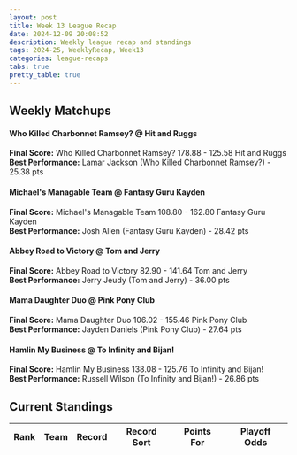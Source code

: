 ```yaml
---
layout: post
title: Week 13 League Recap
date: 2024-12-09 20:08:52
description: Weekly league recap and standings
tags: 2024-25, WeeklyRecap, Week13
categories: league-recaps
tabs: true
pretty_table: true
---
```


## Weekly Matchups

#### Who Killed Charbonnet Ramsey? @ Hit and Ruggs

**Final Score:** Who Killed Charbonnet Ramsey? 178.88 - 125.58 Hit and Ruggs<br>
**Best Performance:** Lamar Jackson (Who Killed Charbonnet Ramsey?) - 25.38 pts<br>


#### Michael's Managable Team @ Fantasy Guru Kayden

**Final Score:** Michael's Managable Team 108.80 - 162.80 Fantasy Guru Kayden<br>
**Best Performance:** Josh Allen (Fantasy Guru Kayden) - 28.42 pts<br>


#### Abbey Road to Victory @ Tom and Jerry

**Final Score:** Abbey Road to Victory 82.90 - 141.64 Tom and Jerry<br>
**Best Performance:** Jerry Jeudy (Tom and Jerry) - 36.00 pts<br>


#### Mama Daughter Duo @ Pink Pony Club

**Final Score:** Mama Daughter Duo 106.02 - 155.46 Pink Pony Club<br>
**Best Performance:** Jayden Daniels (Pink Pony Club) - 27.64 pts<br>


#### Hamlin My Business  @ To Infinity and Bijan!

**Final Score:** Hamlin My Business  138.08 - 125.76 To Infinity and Bijan!<br>
**Best Performance:** Russell Wilson (To Infinity and Bijan!) - 26.86 pts<br>


## Current Standings

<table
data-click-to-select="true"
data-height="575"
data-search="false"
data-toggle="table"
data-url="{{ "/assets/json/standings/Week_13_2024_standings.json"}}">
<thead>
<tr>
<th data-field="rank" data-halign="center" data-align="center" data-sortable="true">Rank</th>
<th data-field="team" data-halign="left" data-align="left" data-sortable="true">Team</th>
<th data-field="record" data-halign="center" data-align="center" data-sortable="true" data-sort-name="record_sort">Record</th>
<th data-field="record_sort" data-sortable="true" data-visible="false">Record Sort</th>
<th data-field="points_for" data-halign="center" data-align="center" data-sortable="true">Points For</th>
<th data-field="playoff_odds" data-halign="center" data-align="center" data-sortable="true">Playoff Odds</th>
</tr>
</thead>
</table>
